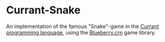 # Currant-Snake
An implementation of the famous "Snake"-game in the [Currant programming language](https://github.com/devtaube/currant), using the [Blueberry.crn](https://github.com/devtaube/blueberry.crn) game library.
